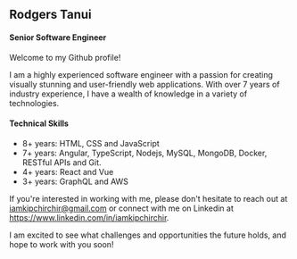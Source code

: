 ## Rodgers Tanui

#### Senior Software Engineer

Welcome to my Github profile! 

I am a highly experienced software engineer with a passion for creating visually stunning and user-friendly web applications. With over 7 years of industry experience, I have a wealth of knowledge in a variety of technologies.

#### Technical Skills
- 8+ years: HTML, CSS and JavaScript
- 7+ years: Angular, TypeScript, Nodejs, MySQL, MongoDB, Docker, RESTful APIs and Git.
- 4+ years: React and Vue
- 3+ years: GraphQL and AWS

If you're interested in working with me, please don't hesitate to reach out at iamkipchirchir@gmail.com or connect with me on Linkedin at https://www.linkedin.com/in/iamkipchirchir. 

I am excited to see what challenges and opportunities the future holds, and hope to work with you soon!
